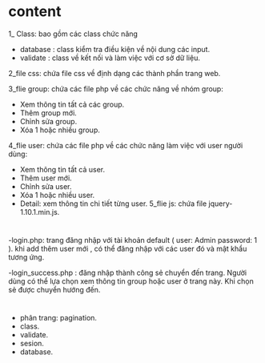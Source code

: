 # content
1_ Class: bao gồm các class chức năng
- database : class kiểm tra điều kiện về nội dung các input.
- validate : class về kết nối và làm việc với cơ sở dữ liệu.
  
2_file css: chứa file css về định dạng các thành phần trang web.

3_flie group: chứa các file php về các chức năng về nhóm group:
- Xem thông tin tất cả các group.
- Thêm group mới.
- Chỉnh sửa group.
- Xóa 1 hoặc nhiều group.
  
4_flie user: chứa các file php về các chức năng làm việc với user người dùng:
- Xem thông tin tất cả user.
- Thêm user mới.
- Chỉnh sửa user.
- Xóa 1 hoặc nhiều user.
- Detail: xem thông tin chi tiết từng user.
5_flie js: chứa file jquery-1.10.1.min.js.
#
-login.php: trang đăng nhập với tài khoản default ( user: Admin password: 1 ).
khi add thêm user mới , có thể đăng nhập với các user đó và mật khẩu tương ứng.

-login_success.php : đăng nhập thành công sẻ chuyển đến trang. Người dùng có thể 
lựa chọn xem thông tin group hoặc user ở trang này. Khi chọn sẻ được chuyển hướng đến.
#
- phân trang: pagination.
- class.
- validate.
- sesion.
- database.
  


